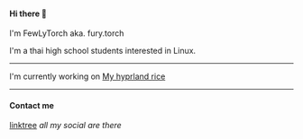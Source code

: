 #### Hi there 👋
I'm FewLyTorch aka. fury.torch

I'm a thai high school students interested in Linux.

---

I'm currently working on [My hyprland rice](https://github.com/FewLy-Torch-1861/Hyprland-Dots)

---

#### Contact me
[linktree](https://linktr.ee/FuryTorch) *all my social are there*
